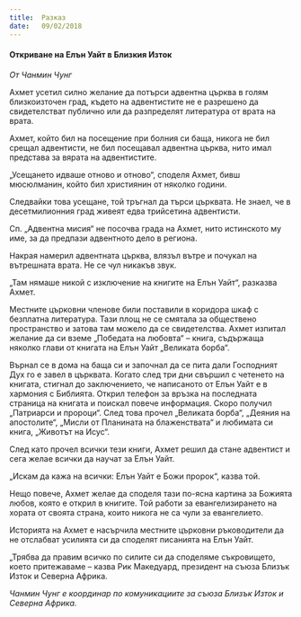 ```yaml
---
title:  Разказ
date:   09/02/2018
---
```


#### Откриване на Елън Уайт в Близкия Изток

_От Чанмин Чунг_

Ахмет усетил силно желание да потърси адвентна църква в голям близкоизточен град, където на адвентистите не е разрешено да свидетелстват публично или да разпределят литература от врата на врата.

Ахмет, който бил на посещение при болния си баща, никога не бил срещал адвентисти, не бил посещавал адвентна църква, нито имал представа за вярата на адвентистите.

„Усещането идваше отново и отново“, споделя Ахмет, бивш мюсюлманин, който бил християнин от няколко години.

Следвайки това усещане, той тръгнал да търси църквата. Не знаел, че в десетмилионния град живеят едва трийсетина адвентисти.

Сп. „Адвентна мисия“ не посочва града на Ахмет, нито истинското му име, за да предпази адвентното дело в региона.

Накрая намерил адвентната църква, влязъл вътре и почукал на вътрешната врата. Не се чул никакъв звук.

„Там нямаше никой с изключение на книгите на Елън Уайт“, разказва Ахмет.

Местните църковни членове били поставили в коридора шкаф с безплатна литература. Тази площ не се смятала за обществено пространство и затова там можело да се свидетелства. Ахмет изпитал желание да си вземе „Победата на любовта“ – книга, съдържаща няколко глави от книгата на Елън Уайт „Великата борба“.

Върнал се в дома на баща си и започнал да се пита дали Господният Дух го е завел в църквата. Когато след три дни свършил с четенето на книгата, стигнал до заключението, че написаното от Елън Уайт е в хармония с Библията. Открил телефон за връзка на последната страница на книгата и поискал повече информация. Скоро получил „Патриарси и пророци“. След това прочел „Великата борба“, „Деяния на апостолите“, „Мисли от Планината на блаженствата“ и любимата си книга, „Животът на Исус“.

След като прочел всички тези книги, Ахмет решил да стане адвентист и сега желае всички да научат за Елън Уайт.

„Искам да кажа на всички: Елън Уайт е Божи пророк“, казва той.

Нещо повече, Ахмет желае да споделя тази по-ясна картина за Божията любов, която е открил в книгите. Той работи за евангелизирането на хората от своята страна, които никога не са чули за евангелието.

Историята на Ахмет е насърчила местните църковни ръководители да не отслабват усилията си да споделят писанията на Елън Уайт.

„Трябва да правим всичко по силите си да споделяме съкровището, което притежаваме – казва Рик Македуард, президент на съюза Близък Изток и Северна Африка.

_Чанмин Чунг е координар по комуникациите за съюза Близък Изток и Северна Африка._